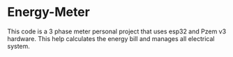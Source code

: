 # Energy-Meter
This code is a 3 phase meter personal project that uses esp32 and Pzem v3 hardware. This help calculates the energy bill and manages all electrical system.
